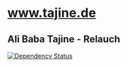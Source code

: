 www.tajine.de
=========

## Ali Baba Tajine - Relauch


[![Dependency Status](https://gemnasium.com/consolacao/tajine.de.svg)](https://gemnasium.com/consolacao/tajine.de)
